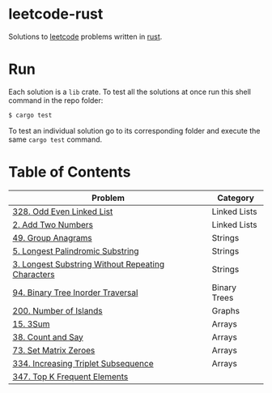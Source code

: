 # leetcode-rust
Solutions to [leetcode](https://leetcode.com/) problems written in [rust](https://rust-lang.org/).

# Run

Each solution is a `lib` crate. To test all the solutions at once run this shell command in the repo folder:

```sh
$ cargo test
```

To test an individual solution go to its corresponding folder and execute the same `cargo test` command.

# Table of Contents

|    Problem    | Category |
| ------------- | -------- |
| [328. Odd Even Linked List](328-odd-even-linked-list/src/lib.rs) |  Linked Lists |
| [2. Add Two Numbers](2-add-two-numbers/src/lib.rs) | Linked Lists |
| [49. Group Anagrams](49-group-anagrams/src/lib.rs) | Strings |
| [5. Longest Palindromic Substring](5-longest-palindromic-substring/src/lib.rs) | Strings |
| [3. Longest Substring Without Repeating Characters](3-longest-substring-without-repeating-characters/src/lib.rs) | Strings |
| [94. Binary Tree Inorder Traversal](94-binary-tree-inorder-traversal/src/lib.rs) | Binary Trees |
| [200. Number of Islands](200-number-of-islands/src/lib.rs) | Graphs |
| [15. 3Sum](15-three-sum/src/lib.rs)       | Arrays |
| [38. Count and Say](38-count-and-say/src/lib.rs) | Arrays |
| [73. Set Matrix Zeroes](73-set-matrix-zeroes/src/lib.rs) | Arrays |
| [334. Increasing Triplet Subsequence](334-increasing-triplet-subsequence/src/lib.rs) |  Arrays |
| [347. Top K Frequent Elements](347-top-k-frequent-elements/src/lib.rs) |  |
